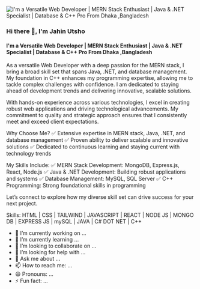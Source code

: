 ![I'm a Versatile Web Developer | MERN Stack Enthusiast | Java & .NET Specialist | Database & C++ Pro  From Dhaka ,Bangladesh](https://media.licdn.com/dms/image/v2/D4E16AQGTKEE411sjMQ/profile-displaybackgroundimage-shrink_350_1400/profile-displaybackgroundimage-shrink_350_1400/0/1725940639859?e=1731542400&v=beta&t=caJi4NTO8ljjUNY8O3DKIzRGGoa_-29OrrjALzlfmYk)

### Hi there 👋, I'm Jahin Utsho 
#### I'm a Versatile Web Developer | MERN Stack Enthusiast | Java & .NET Specialist | Database & C++ Pro  From Dhaka ,Bangladesh

As a versatile Web Developer with a deep passion for the MERN stack, I bring a broad skill set that spans Java, .NET, and database management. My foundation in C++ enhances my programming expertise, allowing me to tackle complex challenges with confidence. I am dedicated to staying ahead of development trends and delivering innovative, scalable solutions.

With hands-on experience across various technologies, I excel in creating robust web applications and driving technological advancements. My commitment to quality and strategic approach ensures that I consistently meet and exceed client expectations.

Why Choose Me?
✅ Extensive expertise in MERN stack, Java, .NET, and database management
✅ Proven ability to deliver scalable and innovative solutions
✅ Dedicated to continuous learning and staying current with technology trends

My Skills Include:
✅ MERN Stack Development: MongoDB, Express.js, React, Node.js
✅ Java & .NET Development: Building robust applications and systems
✅ Database Management: MySQL, SQL Server
✅ C++ Programming: Strong foundational skills in programming

Let’s connect to explore how my diverse skill set can drive success for your next project.

Skills: HTML | CSS | TAILWIND | JAVASCRIPT | REACT | NODE JS | MONGO DB | EXPRESS JS  | mySQL | JAVA | C# DOT NET | C++


- 🔭 I’m currently working on ...
- 🌱 I’m currently learning ...
- 👯 I’m looking to collaborate on ...
- 🤔 I’m looking for help with ...
- 💬 Ask me about ...
- 📫 How to reach me: ...
- 😄 Pronouns: ...
- ⚡ Fun fact: ...


